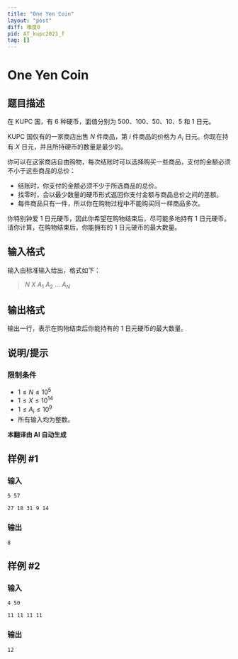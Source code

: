 ```yaml
---
title: "One Yen Coin"
layout: "post"
diff: 难度0
pid: AT_kupc2021_f
tag: []
---
```


# One Yen Coin

## 题目描述

在 KUPC 国，有 6 种硬币，面值分别为 500、100、50、10、5 和 1 日元。

KUPC 国仅有的一家商店出售 $N$ 件商品，第 $i$ 件商品的价格为 $A_i$ 日元。你现在持有 $X$ 日元，并且所持硬币的数量是最少的。

你可以在这家商店自由购物，每次结账时可以选择购买一些商品，支付的金额必须不小于这些商品的总价：

- 结账时，你支付的金额必须不少于所选商品的总价。
- 找零时，会以最少数量的硬币形式返回你支付金额与商品总价之间的差额。
- 每件商品只有一件，所以你在购物过程中不能购买同一样商品多次。

你特别钟爱 1 日元硬币，因此你希望在购物结束后，尽可能多地持有 1 日元硬币。请你计算，在购物结束后，你能拥有的 1 日元硬币的最大数量。

## 输入格式

输入由标准输入给出，格式如下：

> $N$ $X$ $A_1$ $A_2$ $\ldots$ $A_N$

## 输出格式

输出一行，表示在购物结束后你能持有的 1 日元硬币的最大数量。

## 说明/提示

### 限制条件

- $1 \leq N \leq 10^5$
- $1 \leq X \leq 10^{14}$
- $1 \leq A_i \leq 10^9$
- 所有输入均为整数。

 **本翻译由 AI 自动生成**

## 样例 #1

### 输入

```
5 57
27 18 31 9 14
```

### 输出

```
8
```

## 样例 #2

### 输入

```
4 50
11 11 11 11
```

### 输出

```
12
```

